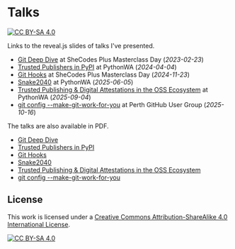 # Talks

[![CC BY-SA 4.0][cc-by-sa-shield]][cc-by-sa]

Links to the reveal.js slides of talks I've presented.

- [Git Deep Dive](https://talks.jduabe.dev/git-deep-dive) at SheCodes Plus Masterclass Day (_2023-02-23_)
- [Trusted Publishers in PyPI](https://talks.jduabe.dev/pypi-trusted-publisher) at PythonWA (_2024-04-04_)
- [Git Hooks](https://talks.jduabe.dev/git-hooks) at SheCodes Plus Masterclass Day (_2024-11-23_)
- [Snake2040](https://talks.jduabe.dev/snake2040) at PythonWA (_2025-06-05_)
- [Trusted Publishing & Digital Attestations in the OSS Ecosystem](https://talks.jduabe.dev/trusted-publishing-attestations) at PythonWA (_2025-09-04_)
- [git config --make-git-work-for-you](https://talks.jduabe.dev/git-config) at Perth GitHub User Group (_2025-10-16_)

The talks are also available in PDF.

- [Git Deep Dive](pdf/git-deep-dive.pdf)
- [Trusted Publishers in PyPI](pdf/pypi-trusted-publisher.pdf)
- [Git Hooks](pdf/git-hooks.pdf)
- [Snake2040](pdf/snake2040.pdf)
- [Trusted Publishing & Digital Attestations in the OSS Ecosystem](pdf/trusted-publishing-digital-attestations-oss.pdf)
- [git config --make-git-work-for-you](pdf/git-config.pdf)

##  License

This work is licensed under a
[Creative Commons Attribution-ShareAlike 4.0 International License][cc-by-sa].

[![CC BY-SA 4.0][cc-by-sa-image]][cc-by-sa]

[cc-by-sa]: http://creativecommons.org/licenses/by-sa/4.0/
[cc-by-sa-image]: https://licensebuttons.net/l/by-sa/4.0/88x31.png
[cc-by-sa-shield]: https://img.shields.io/badge/License-CC%20BY--SA%204.0-lightgrey.svg
